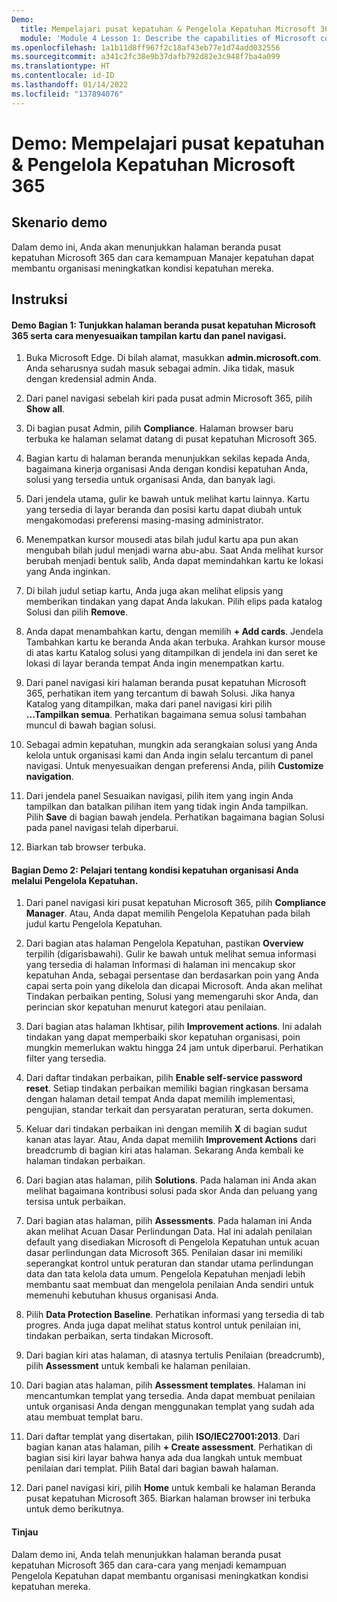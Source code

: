 ```yaml
---
Demo:
  title: Mempelajari pusat kepatuhan & Pengelola Kepatuhan Microsoft 365
  module: 'Module 4 Lesson 1: Describe the capabilities of Microsoft compliance solutions: Describe the compliance management capabilities in Microsoft'
ms.openlocfilehash: 1a1b11d8ff967f2c18af43eb77e1d74add032556
ms.sourcegitcommit: a341c2fc38e9b37dafb792d82e3c948f7ba4a099
ms.translationtype: HT
ms.contentlocale: id-ID
ms.lasthandoff: 01/14/2022
ms.locfileid: "137894076"
---
```

# <a name="demo-explore-the-microsoft-365-compliance-center--compliance-manager"></a>Demo: Mempelajari pusat kepatuhan & Pengelola Kepatuhan Microsoft 365

## <a name="demo-scenario"></a>Skenario demo
Dalam demo ini, Anda akan menunjukkan halaman beranda pusat kepatuhan Microsoft 365 dan cara kemampuan Manajer kepatuhan dapat membantu organisasi meningkatkan kondisi kepatuhan mereka.

## <a name="instructions"></a>Instruksi

#### <a name="demo-part-1-show-the-microsoft-365-compliance-center-home-page-and-how-to-customize-the-card-view-and-the-navigation-panel"></a>Demo Bagian 1: Tunjukkan halaman beranda pusat kepatuhan Microsoft 365 serta cara menyesuaikan tampilan kartu dan panel navigasi.

1. Buka Microsoft Edge. Di bilah alamat, masukkan **admin.microsoft.com**. Anda seharusnya sudah masuk sebagai admin.  Jika tidak, masuk dengan kredensial admin Anda.

1. Dari panel navigasi sebelah kiri pada pusat admin Microsoft 365, pilih **Show all**.

1. Di bagian pusat Admin, pilih **Compliance**.  Halaman browser baru terbuka ke halaman selamat datang di pusat kepatuhan Microsoft 365.  

1. Bagian kartu di halaman beranda menunjukkan sekilas kepada Anda, bagaimana kinerja organisasi Anda dengan kondisi kepatuhan Anda, solusi yang tersedia untuk organisasi Anda, dan banyak lagi.

1. Dari jendela utama, gulir ke bawah untuk melihat kartu lainnya. Kartu yang tersedia di layar beranda dan posisi kartu dapat diubah untuk mengakomodasi preferensi masing-masing administrator.  

1. Menempatkan kursor mousedi atas bilah judul kartu apa pun akan mengubah bilah judul menjadi warna abu-abu.  Saat Anda melihat kursor berubah menjadi bentuk salib, Anda dapat memindahkan kartu ke lokasi yang Anda inginkan.

1. Di bilah judul setiap kartu, Anda juga akan melihat elipsis yang memberikan tindakan yang dapat Anda lakukan.  Pilih elips pada katalog Solusi dan pilih **Remove**.

1. Anda dapat menambahkan kartu, dengan memilih **+ Add cards**.  Jendela Tambahkan kartu ke beranda Anda akan terbuka.  Arahkan kursor mouse di atas kartu Katalog solusi yang ditampilkan di jendela ini dan seret ke lokasi di layar beranda tempat Anda ingin menempatkan kartu.

1. Dari panel navigasi kiri halaman beranda pusat kepatuhan Microsoft 365, perhatikan item yang tercantum di bawah Solusi.  Jika hanya Katalog yang ditampilkan, maka dari panel navigasi kiri pilih **...Tampilkan semua**.  Perhatikan bagaimana semua solusi tambahan muncul di bawah bagian solusi.  

1. Sebagai admin kepatuhan, mungkin ada serangkaian solusi yang Anda kelola untuk organisasi kami dan Anda ingin selalu tercantum di panel navigasi.  Untuk menyesuaikan dengan preferensi Anda, pilih **Customize navigation**.  

1. Dari jendela panel Sesuaikan navigasi, pilih item yang ingin Anda tampilkan dan batalkan pilihan item yang tidak ingin Anda tampilkan.  Pilih **Save** di bagian bawah jendela.  Perhatikan bagaimana bagian Solusi pada panel navigasi telah diperbarui.

1. Biarkan tab browser terbuka.

#### <a name="demo-part-2-learn-about-your-organizations-compliance-posture-through-compliance-manager"></a>Bagian Demo 2: Pelajari tentang kondisi kepatuhan organisasi Anda melalui Pengelola Kepatuhan.

1. Dari panel navigasi kiri pusat kepatuhan Microsoft 365, pilih **Compliance Manager**.  Atau, Anda dapat memilih Pengelola Kepatuhan pada bilah judul kartu Pengelola Kepatuhan.

1. Dari bagian atas halaman Pengelola Kepatuhan, pastikan **Overview** terpilih (digarisbawahi). Gulir ke bawah untuk melihat semua informasi yang tersedia di halaman  Informasi di halaman ini mencakup skor kepatuhan Anda, sebagai persentase dan berdasarkan poin yang Anda capai serta poin yang dikelola dan dicapai Microsoft.   Anda akan melihat Tindakan perbaikan penting, Solusi yang memengaruhi skor Anda, dan perincian skor kepatuhan menurut kategori atau penilaian.

1. Dari bagian atas halaman Ikhtisar, pilih **Improvement actions**.  Ini adalah tindakan yang dapat memperbaiki skor kepatuhan organisasi, poin mungkin memerlukan waktu hingga 24 jam untuk diperbarui.  Perhatikan filter yang tersedia.

1. Dari daftar tindakan perbaikan, pilih **Enable self-service password reset**.  Setiap tindakan perbaikan memiliki bagian ringkasan bersama dengan halaman detail tempat Anda dapat memilih implementasi, pengujian, standar terkait dan persyaratan peraturan, serta dokumen.

1. Keluar dari tindakan perbaikan ini dengan memilih **X** di bagian sudut kanan atas layar.  Atau, Anda dapat memilih **Improvement Actions** dari breadcrumb di bagian kiri atas halaman.  Sekarang Anda kembali ke halaman tindakan perbaikan.

1. Dari bagian atas halaman, pilih **Solutions**. Pada halaman ini Anda akan melihat bagaimana kontribusi solusi pada skor Anda dan peluang yang tersisa untuk perbaikan.

1. Dari bagian atas halaman, pilih **Assessments**. Pada halaman ini Anda akan melihat Acuan Dasar Perlindungan Data.  Hal ini adalah penilaian default yang disediakan Microsoft di Pengelola Kepatuhan untuk acuan dasar perlindungan data Microsoft 365.  Penilaian dasar ini memiliki seperangkat kontrol untuk peraturan dan standar utama perlindungan data dan tata kelola data umum. Pengelola Kepatuhan menjadi lebih membantu saat membuat dan mengelola penilaian Anda sendiri untuk memenuhi kebutuhan khusus organisasi Anda.

1. Pilih **Data Protection Baseline**.  Perhatikan informasi yang tersedia di tab progres.  Anda juga dapat melihat status kontrol untuk penilaian ini, tindakan perbaikan, serta tindakan Microsoft.  

1. Dari bagian kiri atas halaman, di atasnya tertulis Penilaian (breadcrumb), pilih **Assessment** untuk kembali ke halaman penilaian.  

1. Dari bagian atas halaman, pilih **Assessment templates**.  Halaman ini mencantumkan templat yang tersedia. Anda dapat membuat penilaian untuk organisasi Anda dengan menggunakan templat yang sudah ada atau membuat templat baru.

1. Dari daftar templat yang disertakan, pilih **ISO/IEC27001:2013**. Dari bagian kanan atas halaman, pilih **+ Create assessment**.  Perhatikan di bagian sisi kiri layar bahwa hanya ada dua langkah untuk membuat penilaian dari templat.  Pilih Batal dari bagian bawah halaman.

1. Dari panel navigasi kiri, pilih **Home** untuk kembali ke halaman Beranda pusat kepatuhan Microsoft 365.  Biarkan halaman browser ini terbuka untuk demo berikutnya.

#### <a name="review"></a>Tinjau
Dalam demo ini, Anda telah menunjukkan halaman beranda pusat kepatuhan Microsoft 365 dan cara-cara yang menjadi kemampuan Pengelola Kepatuhan dapat membantu organisasi meningkatkan kondisi kepatuhan mereka.
